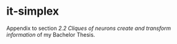 # it-simplex
Appendix to section *2.2 Cliques of neurons create and transform information* of my Bachelor Thesis.
